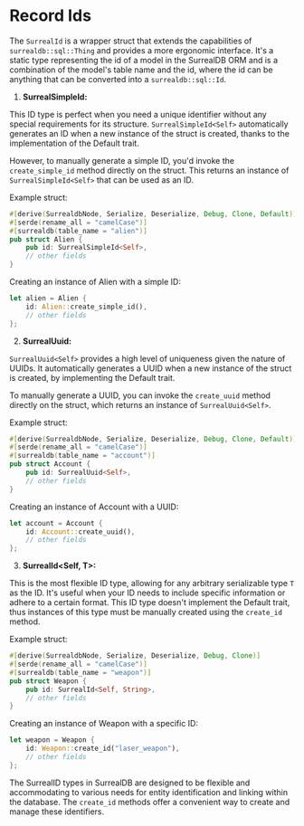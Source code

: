 # Record Ids

The `SurrealId` is a wrapper struct that extends the capabilities of `surrealdb::sql::Thing` and provides a more ergonomic interface. It's a static type representing the id of a model in the SurrealDB ORM and is a combination of the model's table name and the id, where the id can be anything that can be converted into a `surrealdb::sql::Id`.

1. **SurrealSimpleId<Self>:**

This ID type is perfect when you need a unique identifier without any
special requirements for its structure. `SurrealSimpleId<Self>`
automatically generates an ID when a new instance of the struct is created,
thanks to the implementation of the Default trait.

However, to manually generate a simple ID, you'd invoke the `create_simple_id`
method directly on the struct. This returns an instance of `SurrealSimpleId<Self>`
that can be used as an ID.

Example struct:

```rust
#[derive(SurrealdbNode, Serialize, Deserialize, Debug, Clone, Default)]
#[serde(rename_all = "camelCase")]
#[surrealdb(table_name = "alien")]
pub struct Alien {
    pub id: SurrealSimpleId<Self>,
    // other fields
}
```

Creating an instance of Alien with a simple ID:

```rust
let alien = Alien {
    id: Alien::create_simple_id(),
    // other fields
};
```

2. **SurrealUuid<Self>:**

`SurrealUuid<Self>` provides a high level of uniqueness given the nature of UUIDs. It automatically generates a UUID when a new instance of the struct is created, by implementing the Default trait.

To manually generate a UUID, you can invoke the `create_uuid` method directly on the struct, which returns an instance of `SurrealUuid<Self>`.

Example struct:

```rust
#[derive(SurrealdbNode, Serialize, Deserialize, Debug, Clone, Default)]
#[serde(rename_all = "camelCase")]
#[surrealdb(table_name = "account")]
pub struct Account {
    pub id: SurrealUuid<Self>,
    // other fields
}
```

Creating an instance of Account with a UUID:

```rust
let account = Account {
    id: Account::create_uuid(),
    // other fields
};
```

3. **SurrealId<Self, T>:**

This is the most flexible ID type, allowing for any arbitrary serializable type `T` as the ID. It's useful when your ID needs to include specific information or adhere to a certain format. This ID type doesn't implement the Default trait, thus instances of this type must be manually created using the `create_id` method.

Example struct:

```rust
#[derive(SurrealdbNode, Serialize, Deserialize, Debug, Clone)]
#[serde(rename_all = "camelCase")]
#[surrealdb(table_name = "weapon")]
pub struct Weapon {
    pub id: SurrealId<Self, String>,
    // other fields
}
```

Creating an instance of Weapon with a specific ID:

```rust
let weapon = Weapon {
    id: Weapon::create_id("laser_weapon"),
    // other fields
};
```

The SurrealID types in SurrealDB are designed to be flexible and accommodating to various needs for entity identification and linking within the database. The `create_id` methods offer a convenient way to create and manage these identifiers.
